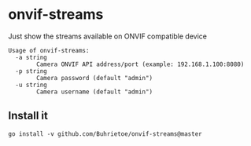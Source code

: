 # onvif-streams

Just show the streams available on ONVIF compatible device

    Usage of onvif-streams:
      -a string
        	Camera ONVIF API address/port (example: 192.168.1.100:8080)
      -p string
        	Camera password (default "admin")
      -u string
        	Camera username (default "admin")

## Install it

    go install -v github.com/Buhrietoe/onvif-streams@master


